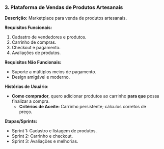 ### 3. Plataforma de Vendas de Produtos Artesanais
**Descrição:** Marketplace para venda de produtos artesanais.

**Requisitos Funcionais:**
1. Cadastro de vendedores e produtos.
2. Carrinho de compras.
3. Checkout e pagamento.
4. Avaliações de produtos.

**Requisitos Não Funcionais:**
- Suporte a múltiplos meios de pagamento.
- Design amigável e moderno.

**Histórias de Usuário:**
- **Como comprador**, quero adicionar produtos ao carrinho **para que** possa finalizar a compra.
  - **Critérios de Aceite:** Carrinho persistente; cálculos corretos de preço.

**Etapas/Sprints:**
- Sprint 1: Cadastro e listagem de produtos.
- Sprint 2: Carrinho e checkout.
- Sprint 3: Avaliações e melhorias.
